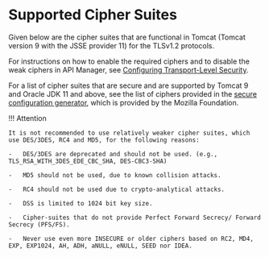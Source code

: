 # Supported Cipher Suites

Given below are the cipher suites that are functional in Tomcat (Tomcat version 9 with the JSSE provider 11) for the TLSv1.2 protocols. 

For instructions on how to enable the required ciphers and to disable the weak ciphers in API Manager, see [Configuring Transport-Level Security]({{base_path}}/install-and-setup/setup/security/configuring-transport-level-security).

For a list of cipher suites that are secure and are supported by Tomcat 9 and Oracle JDK 11 and above, see the list of ciphers provided in the [secure configuration generator](https://ssl-config.mozilla.org/#server=tomcat&version=9.0.30&config=intermediate&guideline=5.6), which is provided by the Mozilla Foundation.

!!! Attention 

    It is not recommended to use relatively weaker cipher suites, which use DES/3DES, RC4 and MD5, for the following reasons:

    -   DES/3DES are deprecated and should not be used. (e.g., TLS_RSA_WITH_3DES_EDE_CBC_SHA, DES-CBC3-SHA)

    -   MD5 should not be used, due to known collision attacks.

    -   RC4 should not be used due to crypto-analytical attacks. 

    -   DSS is limited to 1024 bit key size.

    -   Cipher-suites that do not provide Perfect Forward Secrecy/ Forward Secrecy (PFS/FS).

    -   Never use even more INSECURE or older ciphers based on RC2, MD4, EXP, EXP1024, AH, ADH, aNULL, eNULL, SEED nor IDEA.
